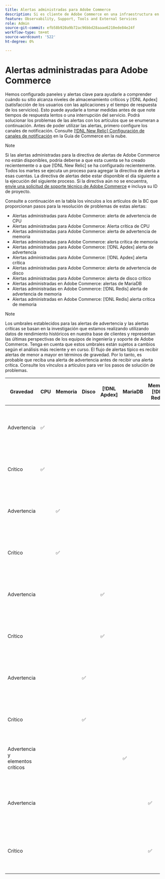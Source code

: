 ```yaml
---
title: Alertas administradas para Adobe Commerce
description: Si es cliente de Adobe Commerce en una infraestructura en la nube, puede utilizar alertas administradas para comprender el estado del sitio. Si es cliente del plan de arquitectura del plan inicial de Adobe Commerce en la infraestructura en la nube, solo recibirá alertas por las condiciones de  [!DNL Apdex]  y tasa de error.
feature: Observability, Support, Tools and External Services
role: Admin
source-git-commit: efb58b920a9b72ac96bbd28aaae6210ede84e24f
workflow-type: tm+mt
source-wordcount: '522'
ht-degree: 0%

---
```



# Alertas administradas para Adobe Commerce


Hemos configurado paneles y alertas clave para ayudarle a comprender cuándo su sitio alcanza niveles de almacenamiento críticos y [!DNL Apdex] (satisfacción de los usuarios con las aplicaciones y el tiempo de respuesta de los servicios). Esto puede ayudarle a tomar medidas antes de que note tiempos de respuesta lentos o una interrupción del servicio. Podrá solucionar los problemas de las alertas con los artículos que se enumeran a continuación. Antes de poder utilizar las alertas, primero configure los canales de notificación. Consulte [[!DNL New Relic] Configuración de canales de notificación](https://experienceleague.adobe.com/en/docs/commerce-on-cloud/user-guide/monitor/new-relic/new-relic-service) en la Guía de Commerce en la nube.

>[!NOTE]
>
>Si las alertas administradas para la directiva de alertas de Adobe Commerce no están disponibles, podría deberse a que esta cuenta se ha creado recientemente o a que [!DNL New Relic] se ha configurado recientemente. Todos los martes se ejecuta un proceso para agregar la directiva de alerta a esas cuentas. La directiva de alertas debe estar disponible el día siguiente a la ejecución del siguiente proceso. Si la directiva aún no se encuentra, [envíe una solicitud de soporte técnico de Adobe Commerce](https://experienceleague.adobe.com/en/docs/commerce-knowledge-base/kb/help-center-guide/magento-help-center-user-guide#support-case) e incluya su ID de proyecto.

Consulte a continuación en la tabla los vínculos a los artículos de la BC que proporcionan pasos para la resolución de problemas de estas alertas:

* Alertas administradas para Adobe Commerce: alerta de advertencia de CPU
* Alertas administradas para Adobe Commerce: Alerta crítica de CPU
* Alertas administradas para Adobe Commerce: alerta de advertencia de memoria
* Alertas administradas para Adobe Commerce: alerta crítica de memoria
* Alertas administradas para Adobe Commerce: [!DNL Apdex] alerta de advertencia
* Alertas administradas para Adobe Commerce: [!DNL Apdex] alerta crítica
* Alertas administradas para Adobe Commerce: alerta de advertencia de disco
* Alertas administradas para Adobe Commerce: alerta de disco crítico
* Alertas administradas en Adobe Commerce: alertas de MariaDB
* Alertas administradas en Adobe Commerce: [!DNL Redis] alerta de advertencia de memoria
* Alertas administradas en Adobe Commerce: [!DNL Redis] alerta crítica de memoria

>[!NOTE]
>
>Los umbrales establecidos para las alertas de advertencia y las alertas críticas se basan en la investigación que estamos realizando utilizando datos de rendimiento históricos en nuestra base de clientes y representan las últimas perspectivas de los equipos de ingeniería y soporte de Adobe Commerce. Tenga en cuenta que estos umbrales están sujetos a cambios según el análisis más reciente y en curso. El flujo de alertas típico es recibir alertas de menor a mayor en términos de gravedad. Por lo tanto, es probable que reciba una alerta de advertencia antes de recibir una alerta crítica. Consulte los vínculos a artículos para ver los pasos de solución de problemas.

| Gravedad | CPU | Memoria | Disco | [!DNL Apdex] | MariaDB | Memoria [!DNL Redis] | Artículo de resolución de problemas |
|----------|-----|--------|------|-------|---------|--------------|-------------------------|
| Advertencia | ✅ |        |      |       |         |              | [Alertas administradas para Adobe Commerce: alerta de advertencia de CPU](managed-alerts-for-magento-commerce-cpu-warning-alert.md) |
| Crítico | ✅ |        |      |       |         |              | [Alertas administradas para Adobe Commerce: alerta crítica de CPU](managed-alerts-on-magento-commerce-cpu-critical-alert.md) |
| Advertencia |     | ✅ |      |       |         |              | [Alertas administradas para Adobe Commerce: alerta de advertencia de memoria](managed-alerts-for-magento-commerce-memory-warning-alert.md) |
| Crítico |     | ✅ |      |       |         |              | [Alertas administradas para Adobe Commerce: alerta crítica de memoria](managed-alerts-on-magento-commerce-memory-critical-alert.md) |
| Advertencia |     |        |      | ✅ |         |              | [Alertas administradas para Adobe Commerce: [!DNL Apdex] alerta de advertencia](managed-alerts-for-magento-commerce-apdex-warning-alert.md) |
| Crítico |     |        |      | ✅ |         |              | [Alertas administradas para Adobe Commerce: [!DNL Apdex] alerta crítica](managed-alerts-for-magento-commerce-apdex-critical-alert.md) |
| Advertencia |     |        | ✅ |       |         |              | [Alertas administradas para Adobe Commerce: alerta de advertencia de disco](managed-alerts-for-magento-commerce-disk-warning-alert.md) |
| Crítico |     |        | ✅ |       |         |              | [Alertas administradas para Adobe Commerce: alerta crítica de disco](managed-alerts-for-magento-commerce-disk-critical-alert.md) |
| Advertencia y elementos críticos |     |        |      |       | ✅ |              | [Alertas administradas en Adobe Commerce: alertas de MariaDB](managed-alerts-on-magento-commerce-mariadb-alerts.md) |
| Advertencia |     |        |      |       |         | ✅ | [Alertas administradas en Adobe Commerce: [!DNL Redis] alerta de advertencia de memoria](managed-alerts-on-magento-commerce-redis-memory-warning-alert.md) |
| Crítico |     |        |      |       |         | ✅ | [Alertas administradas en Adobe Commerce: [!DNL Redis] Alerta crítica de memoria](managed-alerts-on-magento-commerce-redis-memory-critical-alert.md) |
